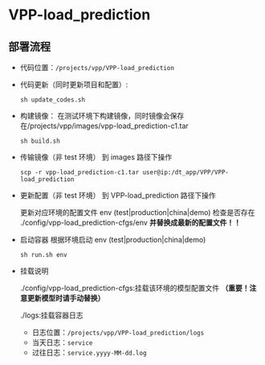 # VPP-load_prediction

## 部署流程

- 代码位置：`/projects/vpp/VPP-load_prediction`
- 代码更新（同时更新项目和配置）:

  ```
  sh update_codes.sh
  ```

- 构建镜像：
  在测试环境下构建镜像，同时镜像会保存在/projects/vpp/images/vpp-load_prediction-c1.tar

  ```
  sh build.sh
  ```

- 传输镜像（非 test 环境）
  到 images 路径下操作

  ```
  scp -r vpp-load_prediction-c1.tar user@ip:/dt_app/VPP/VPP-load_prediction
  ```

- 更新配置（非 test 环境）
  到 VPP-load_prediction 路径下操作

  更新对应环境的配置文件 env (test|production|china|demo)
  检查是否存在 ./config/vpp-load_prediction-cfgs/env
  **并替换成最新的配置文件！！**

- 启动容器
  根据环境启动 env (test|production|china|demo)

  ```
  sh run.sh env
  ```

- 挂载说明

  ./config/vpp-load_prediction-cfgs:挂载该环境的模型配置文件 **（重要！注意更新模型时请手动替换）**

  ./logs:挂载容器日志

  - 日志位置：`/projects/vpp/VPP-load_prediction/logs`
  - 当天日志：`service`
  - 过往日志：`service.yyyy-MM-dd.log`
